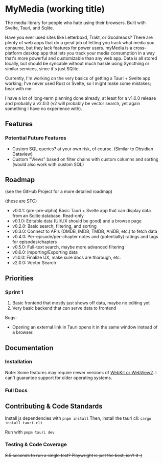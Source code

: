 # MyMedia (working title)

The media library for people who hate using their browsers. Built with Svelte, Tauri, and Sqlite.

Have you ever used sites like Letterboxd, Trakt, or Goodreads? There are plenty of web apps that do a great job of letting you track what media you consume, but they lack features for power users. myMedia is a cross-platform desktop app that lets you track your media consumption in a way that's more powerful and customizable than any web app. Data is all stored locally, but should be syncable without much hassle using Syncthing or similar services, since it's just SQlite.

Currently, I'm working on the very basics of getting a Tauri + Svelte app working; I've never used Rust or Svelte, so I might make some mistakes; bear with me.

I have a lot of long-term planning done already, at least for a v1.0.0 release and probably a v2.0.0 (v2 will probably be vector search, yet again something I have no experience with).

## Features

<!-- TODO: list some features, ideally only as you implement them though -->

<!-- TODO: also make a wiki in addition to the proper documentation -->

### Potential Future Features

- Custom SQL queries? at your own risk, of course. (Similar to Obsidian Dataview)
- Custom "Views" based on filter chains with custom columns and sorting (would also work with custom SQL)

## Roadmap

(see the GitHub Project for a more detailed roadmap)

(these are STC)

- v0.0.1: (pre-pre-alpha) Basic Tauri + Svelte app that can display data from an Sqlite database. Read-only
- v0.1.0: Editable data (UI/UX should be good) and a browse page
- v0.2.0: Basic search, filtering, and sorting
- v0.3.0: Connect to APIs (OMDB, IMDB, TMDB, AniDB, etc.) to fetch data
- v0.4.0: Per-episode/per-chapter notes and (potentially) ratings and tags for episodes/chapters
- v0.5.0: Full-text search, maybe more advanced filtering
- v0.6.0: Importing/Exporting data
- v1.0.0: Finalize UX, make sure docs are thorough, etc.
- v2.0.0: Vector Search

## Priorities

### Sprint 1

1. Basic frontend that mostly just shows off data, maybe no editing yet
2. Very basic backend that can serve data to frontend

Bugs:

- Opening an external link in Tauri opens it in the same window instead of a browser.

## Documentation

### Installation

<!-- TODO -->

Note: Some features may require newer versions of [WebKit or WebView2](https://tauri.app/v1/references/webview-versions). I can't guarantee support for older operating systems.

### Full Docs

<!-- TODO; mkdocs? figure out some docs thing -->

## Contributing & Code Standards

Install js dependencies with `pnpm install`
Then, install the tauri cli: `cargo install tauri-cli`

Run with `pnpm tauri dev`

<!-- TODO (making contrib guidelines and coding standards) -->

### Testing & Code Coverage

~~8.5 seconds to run a single test? Playwright is just the best, isn't it :)~~
